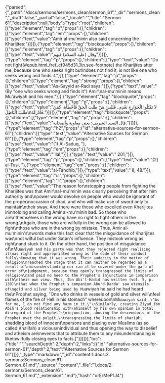 {"parsed":{"_path":"/docs/sermons/sermons_clean/sermon_61","_dir":"sermons_clean","_draft":false,"_partial":false,"_locale":"","title":"Sermon 61","description":null,"body":{"type":"root","children":[{"type":"element","tag":"p","props":{},"children":[{"type":"element","tag":"em","props":{},"children":[{"type":"text","value":"Amir al-mu'minin also said concerning the Kharijites:"}]}]},{"type":"element","tag":"blockquote","props":{},"children":[{"type":"element","tag":"p","props":{},"children":[{"type":"text","value":"وقال (عليه السلام) فيهم"}]}]},{"type":"element","tag":"p","props":{},"children":[{"type":"text","value":"Do not fight{#epub.html_fref_cf945d31_1\n.see-footnote} the Kharijites after me, because one who seeks right but\ndoes not find it, is not like one who seeks wrong and finds it."}]},{"type":"element","tag":"p","props":{},"children":[{"type":"element","tag":"strong","props":{},"children":[{"type":"text","value":"As-Sayyid ar-Radi says:"}]},{"type":"text","value":" (By \"one who seeks wrong and finds it\") Amir\nal-mu'minin means Mu'awiyah and his men."}]},{"type":"element","tag":"blockquote","props":{},"children":[{"type":"element","tag":"p","props":{},"children":[{"type":"text","value":"لاَ تَقْتُلُوا الْخَوَارِجَ بَعْدِي، فَلَيْسَ مَنْ طَلَبَ الْحَقَّ فَأَخْطَأَهُ، كَمَنْ طَلَبَ الْبَاطِلَ\nفَأَدْرَكَهُ."}]}]},{"type":"element","tag":"blockquote","props":{},"children":[{"type":"element","tag":"p","props":{},"children":[{"type":"text","value":"قال السيد الشريف: يعني معاوية وأصحابه."}]}]},{"type":"element","tag":"h2","props":{"id":"alternative-sources-for-sermon-61"},"children":[{"type":"text","value":"Alternative Sources for Sermon 61"}]},{"type":"element","tag":"p","props":{},"children":[{"type":"text","value":"(1) Al-Saduq, "},{"type":"element","tag":"em","props":{},"children":[{"type":"text","value":"'Ilal,"}]},{"type":"text","value":" 201;"}]},{"type":"element","tag":"p","props":{},"children":[{"type":"text","value":"(2) al-Tusi, "},{"type":"element","tag":"em","props":{},"children":[{"type":"text","value":"al-Tahdhib,"}]},{"type":"text","value":" II, 48."}]},{"type":"element","tag":"ul","props":{},"children":[{"type":"element","tag":"li","props":{},"children":[{"type":"text","value":"The reason for\nstopping people from fighting the Kharijites was that Amir\nal-mu'minin was clearly perceiving that after him authority and\npower would devolve on people who would be ignorant of the proper\noccasion of jihad, and who will make use of sword only to maintain\ntheir sway. And there were those who excelled even Kharijites in\nholding and calling Amir al-mu'minin bad. So those who are\nthemselves in the wrong have no right to fight others in the wrong.\nAgain, those who are wilfully in the wrong can be allowed to fight\nthose who are in the wrong by mistake. Thus, Amir al-mu'minin's\nwords make this fact clear that the misguidance of Kharijites was\nnot wilful but under Satan's influence. They mistook wrong as right\nand stuck to it. On the other hand, the position of misguidance of\nMu`awiyah and his party was that they rejected right realising it\nas right and appropriated wrong as the code of their conduct fully\nknowing that it was wrong. Their audacity in the matter of religion\nreached the stage that it can neither be regarded as a result of\nmisunderstanding nor can it be covered under the garb of error of\njudgement, because they openly transgressed the limits of religion\nand paid no heed to the Prophet's injunctions in comparison with\ntheir own view. Thus, Ibn Abi'l-Hadid has written (vol. 5, p. 130)\nthat when the Prophet's companion Abu'd-Darda' saw utensils of\ngold and silver being used by Mu`awiyah he said he had heard the\nProphet saying, \"One who drinks in vessels of gold and silver will\nfeel flames of the fire of Hell in his stomach\" whereupon\nMu`awiyah said, \"As for me, l do not find any harm in it.\"\nSimilarly, creating Ziyad ibn Abih's blood relationship with\nhimself by his own opinion in total disregard of the Prophet's\ninjunction, abusing the descendants of the Prophet over the pulpit,\ntransgressing the limits of shari`ah, shedding blood of innocent\npersons and placing over Muslims (as so called Khalifah) a vicious\nindividual and thus opening the way to disbelief and atheism are\nevents that to attribute them to any misunderstanding is like\nwilfully closing eyes to facts.]"}]}]}],"toc":{"title":"","searchDepth":2,"depth":2,"links":[{"id":"alternative-sources-for-sermon-61","depth":2,"text":"Alternative Sources for Sermon 61"}]}},"_type":"markdown","_id":"content:1.docs:2. sermons:Sermons_clean:61. Sermon_61.md","_source":"content","_file":"1.docs/2. sermons/Sermons_clean/61. Sermon_61.md","_extension":"md"},"hash":"orErMeP1J4"}